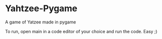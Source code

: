 # Yahtzee-Pygame
A game of Yatzee made in pygame

To run, open main in a code editor of your choice and run the code. Easy ;)
